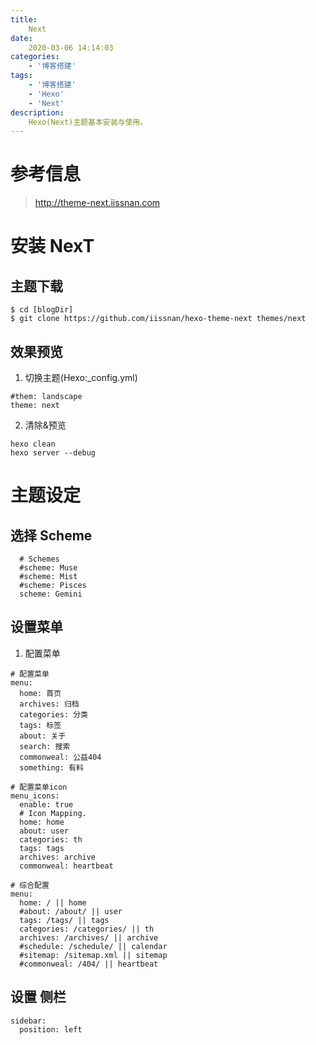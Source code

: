 ```yaml
---
title:
    Next
date:
    2020-03-06 14:14:03
categories:
    - '博客搭建'
tags:
    - '博客搭建'
    - 'Hexo'
    - 'Next'
description:
    Hexo(Next)主题基本安装与使用。
---
```


# 参考信息
> http://theme-next.iissnan.com

# 安装 NexT

## 主题下载
```
$ cd [blogDir]
$ git clone https://github.com/iissnan/hexo-theme-next themes/next
```

## 效果预览
1. 切换主题(Hexo:_config.yml)
```
#them: landscape
theme: next
```
2. 清除&预览
```
hexo clean
hexo server --debug
```


# 主题设定
## 选择 Scheme
```
  # Schemes
  #scheme: Muse
  #scheme: Mist
  #scheme: Pisces
  scheme: Gemini
```

## 设置菜单
1. 配置菜单
```
# 配置菜单
menu:
  home: 首页
  archives: 归档
  categories: 分类
  tags: 标签
  about: 关于
  search: 搜索
  commonweal: 公益404
  something: 有料

# 配置菜单icon
menu_icons:
  enable: true
  # Icon Mapping.
  home: home
  about: user
  categories: th
  tags: tags
  archives: archive
  commonweal: heartbeat

# 综合配置
menu:
  home: / || home
  #about: /about/ || user
  tags: /tags/ || tags
  categories: /categories/ || th
  archives: /archives/ || archive
  #schedule: /schedule/ || calendar
  #sitemap: /sitemap.xml || sitemap
  #commonweal: /404/ || heartbeat
```

## 设置 侧栏
```
sidebar:
  position: left
```